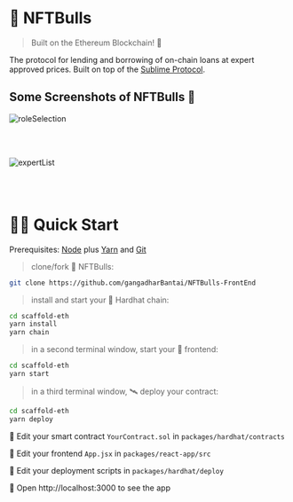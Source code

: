 # 🐂 NFTBulls

> Built on the Ethereum Blockchain! 🚀

The protocol for lending and borrowing of on-chain loans at expert approved prices. Built on top of the [Sublime Protocol](https://github.com/sublime-finance/sublime-v1/).

## Some Screenshots of NFTBulls 🐂
![roleSelection](https://user-images.githubusercontent.com/90497260/136310289-f9dffe0d-d3e8-4262-88d7-9b16066bf995.png)

<br/>
<br/>

![expertList](https://user-images.githubusercontent.com/90497260/136310308-333243b9-310c-49ed-9411-2e5488af9969.png)


<br/>
<br/>

# 🏄‍♂️ Quick Start

Prerequisites: [Node](https://nodejs.org/en/download/) plus [Yarn](https://classic.yarnpkg.com/en/docs/install/) and [Git](https://git-scm.com/downloads)

> clone/fork 🐂 NFTBulls:

```bash
git clone https://github.com/gangadharBantai/NFTBulls-FrontEnd
```

> install and start your 👷‍ Hardhat chain:

```bash
cd scaffold-eth
yarn install
yarn chain
```

> in a second terminal window, start your 📱 frontend:

```bash
cd scaffold-eth
yarn start
```

> in a third terminal window, 🛰 deploy your contract:

```bash
cd scaffold-eth
yarn deploy
```

🔏 Edit your smart contract `YourContract.sol` in `packages/hardhat/contracts`

📝 Edit your frontend `App.jsx` in `packages/react-app/src`

💼 Edit your deployment scripts in `packages/hardhat/deploy`

📱 Open http://localhost:3000 to see the app
